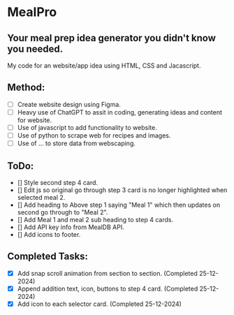 # MealPro

## Your meal prep idea generator you didn't know you needed.

My code for an website/app idea using HTML, CSS and Jacascript.

## Method:

- [ ] Create website design using Figma.
- [ ] Heavy use of ChatGPT to assit in coding, generating ideas and content for website.
- [ ] Use of javascript to add functionality to website.
- [ ] Use of python to scrape web for recipes and images.
- [ ] Use of ... to store data from webscaping.

## ToDo:

- [] Style second step 4 card.
- [] Edit js so original go through step 3 card is no longer highlighted when selected meal 2.
- [] Add heading to Above step 1 saying "Meal 1" which then updates on second go through to "Meal 2".
- [] Add Meal 1 and meal 2 sub heading to step 4 cards.
- [] Add API key info from MealDB API.
- [] Add icons to footer.

## Completed Tasks:

- [x] Add snap scroll animation from section to section. (Completed 25-12-2024)
- [x] Append addition text, icon, buttons to step 4 card. (Completed 25-12-2024)
- [x] Add icon to each selector card. (Completed 25-12-2024)
